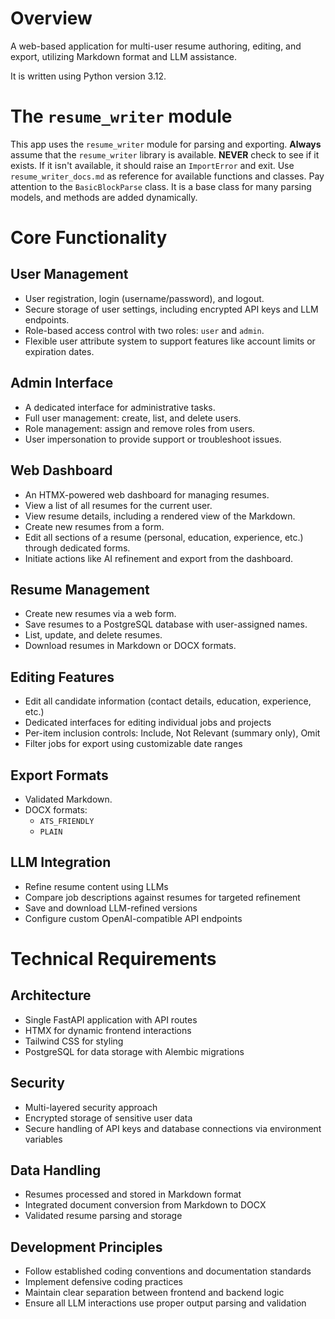 # Overview

A web-based application for multi-user resume authoring, editing, and export, utilizing Markdown format and LLM assistance.

It is written using Python version 3.12.

# The `resume_writer` module

This app uses the `resume_writer` module for parsing and exporting. 
**Always** assume that the `resume_writer` library is available. 
**NEVER** check to see if it exists. If it isn't available, it should raise an `ImportError` and exit.
Use `resume_writer_docs.md` as reference for available functions and classes.
Pay attention to the `BasicBlockParse` class. It is a base class for many parsing models, and methods are added dynamically.

# Core Functionality

## User Management

* User registration, login (username/password), and logout.
* Secure storage of user settings, including encrypted API keys and LLM endpoints.
* Role-based access control with two roles: `user` and `admin`.
* Flexible user attribute system to support features like account limits or expiration dates.

## Admin Interface

* A dedicated interface for administrative tasks.
* Full user management: create, list, and delete users.
* Role management: assign and remove roles from users.
* User impersonation to provide support or troubleshoot issues.

## Web Dashboard

* An HTMX-powered web dashboard for managing resumes.
* View a list of all resumes for the current user.
* View resume details, including a rendered view of the Markdown.
* Create new resumes from a form.
* Edit all sections of a resume (personal, education, experience, etc.) through dedicated forms.
* Initiate actions like AI refinement and export from the dashboard.

## Resume Management

* Create new resumes via a web form.
* Save resumes to a PostgreSQL database with user-assigned names.
* List, update, and delete resumes.
* Download resumes in Markdown or DOCX formats.

## Editing Features

* Edit all candidate information (contact details, education, experience, etc.)
* Dedicated interfaces for editing individual jobs and projects
* Per-item inclusion controls: Include, Not Relevant (summary only), Omit
* Filter jobs for export using customizable date ranges

## Export Formats

* Validated Markdown.
* DOCX formats:
   * `ATS_FRIENDLY`
   * `PLAIN`

## LLM Integration

* Refine resume content using LLMs
* Compare job descriptions against resumes for targeted refinement
* Save and download LLM-refined versions
* Configure custom OpenAI-compatible API endpoints

# Technical Requirements

## Architecture

* Single FastAPI application with API routes
* HTMX for dynamic frontend interactions
* Tailwind CSS for styling
* PostgreSQL for data storage with Alembic migrations

## Security

* Multi-layered security approach
* Encrypted storage of sensitive user data
* Secure handling of API keys and database connections via environment variables

## Data Handling

* Resumes processed and stored in Markdown format
* Integrated document conversion from Markdown to DOCX
* Validated resume parsing and storage

## Development Principles

* Follow established coding conventions and documentation standards
* Implement defensive coding practices
* Maintain clear separation between frontend and backend logic
* Ensure all LLM interactions use proper output parsing and validation
